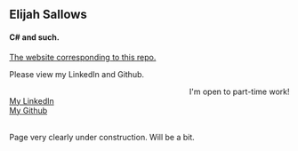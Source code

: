<h2>Elijah Sallows</h2>
<h4>C# and such.</h4>

<a href="https://elijahsallows.github.io/">The website corresponding to this repo.</a><br>

<p>Please view my LinkedIn and Github.</p>

<div>
  <aside style="float: right;">I'm open to part-time work!</aside>
  <br>
  <a href="https://www.linkedin.com/in/elijah-sallows/">My LinkedIn</a>
  <br>
  <a href="https://github.com/ElijahSallows">My Github</a>
</div>
<br>
<p>Page very clearly under construction. Will be a bit.</p>
